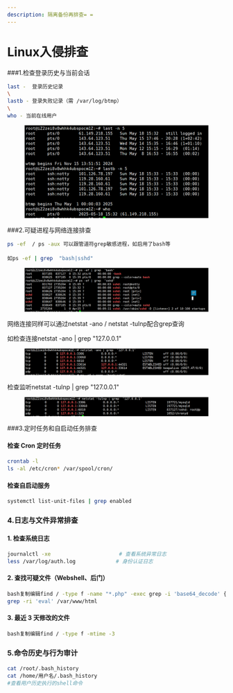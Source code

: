 ```yaml
---
description: 隔离备份再排查= =
---
```


# Linux入侵排查

###1.检查登录历史与当前会话

```bash
last -  登录历史记录
\
lastb - 登录失败记录（需 /var/log/btmp）
\
who - 当前在线用户
```

<figure><img src="../../../.gitbook/assets/image.png" alt=""><figcaption></figcaption></figure>

###2.可疑进程与网络连接排查

```bash
ps -ef  / ps -aux 可以跟管道符grep敏感进程，如启用了bash等

如ps -ef | grep  "bash|sshd"
```

<figure><img src="../../../.gitbook/assets/image (1).png" alt=""><figcaption></figcaption></figure>

网络连接同样可以通过netstat -ano / netstat -tulnp配合grep查询

如检查连接netstat -ano | grep "127.0.0.1"

<figure><img src="../../../.gitbook/assets/image (3).png" alt=""><figcaption></figcaption></figure>

检查监听netstat -tulnp | grep  "127.0.0.1"

<figure><img src="../../../.gitbook/assets/image (2).png" alt=""><figcaption></figcaption></figure>

###3.定时任务和自启动任务排查

#### 检查 Cron 定时任务

```bash
crontab -l
ls -al /etc/cron* /var/spool/cron/
```

#### 检查自启动服务

```bash
systemctl list-unit-files | grep enabled
```

### 4.日志与文件异常排查

#### 1. 检查系统日志

```bash
journalctl -xe                      # 查看系统异常日志
less /var/log/auth.log             # 身份认证日志
```

#### 2. 查找可疑文件（Webshell、后门）

```bash
bash复制编辑find / -type f -name "*.php" -exec grep -i 'base64_decode' {} \; -print
grep -ri 'eval' /var/www/html
```

#### 3. 最近 3 天修改的文件

```bash
bash复制编辑find / -type f -mtime -3
```

### 5.命令历史与行为审计

```bash
cat /root/.bash_history
cat /home/用户名/.bash_history
#查看用户历史执行的shell命令
```

